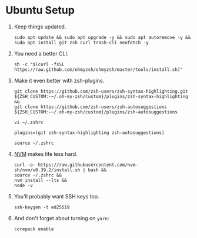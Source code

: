 # Ubuntu Setup
1. Keep things updated.
    ```
    sudo apt update && sudo apt upgrade -y && sudo apt autoremove -y &&
    sudo apt install git zsh curl trash-cli neofetch -y
    ```
2. You need a better CLI.
    ```
    sh -c "$(curl -fsSL https://raw.github.com/ohmyzsh/ohmyzsh/master/tools/install.sh)"
    ```
3. Make it even better with zsh-plugins.
    ```
    git clone https://github.com/zsh-users/zsh-syntax-highlighting.git ${ZSH_CUSTOM:-~/.oh-my-zsh/custom}/plugins/zsh-syntax-highlighting &&
    git clone https://github.com/zsh-users/zsh-autosuggestions ${ZSH_CUSTOM:-~/.oh-my-zsh/custom}/plugins/zsh-autosuggestions
    ```
    ```
    vi ~/.zshrc
    ```
    ```
    plugins=(git zsh-syntax-highlighting zsh-autosuggestions)
    ```
    ```
    source ~/.zshrc
    ```
4. [NVM](https://github.com/nvm-sh/nvm#installing-and-updating) makes life less hard.
    ```
    curl -o- https://raw.githubusercontent.com/nvm-sh/nvm/v0.39.2/install.sh | bash &&
    source ~/.zshrc &&
    nvm install --lts &&
    node -v
    ```
5. You'll probably want SSH keys too.
    ```
    ssh-keygen -t ed25519
    ```
6. And don't forget about turning on `yarn`:
    ```
    corepack enable
    ```
